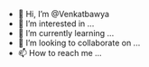 - 👋 Hi, I’m @Venkatbawya
- 👀 I’m interested in ...
- 🌱 I’m currently learning ...
- 💞️ I’m looking to collaborate on ...
- 📫 How to reach me ...

<!---
Venkatbawya/Venkatbawya is a ✨ special ✨ repository because its `README.md` (this file) appears on your GitHub profile.
You can click the Preview link to take a look at your changes.
--->
